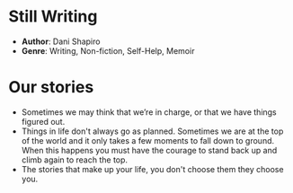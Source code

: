 # Still Writing
- **Author**: Dani Shapiro 
- **Genre**: Writing, Non-fiction, Self-Help, Memoir 

# Our stories 
- Sometimes we may think that we’re in charge, or that we have things figured out.
- Things in life don't always go as planned. Sometimes we are at the top of the world and it only takes a few moments to fall down to ground. When this happens you must have the courage to stand back up and climb again to reach the top.
- The stories that make up your life, you don't choose them they choose you.